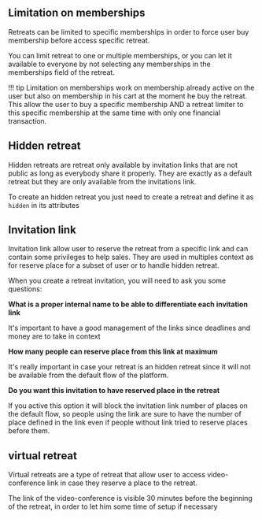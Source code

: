 ## Limitation on memberships

Retreats can be limited to specific memberships in order to force user buy membership before access specific retreat.

You can limit retreat to one or multiple memberships, or you can let it available to everyone by not selecting 
any memberships in the memberships field of the retreat.

!!! tip
    Limitation on memberships work on membership already active on the user but also on membership in his cart at 
    the moment he buy the retreat. This allow the user to buy a specific membership AND a retreat limiter to this 
    specific membership at the same time with only one financial transaction.

## Hidden retreat

Hidden retreats are retreat only available by invitation links that are not public as long as everybody share 
it properly. They are exactly as a default retreat but they are only available from the invitations link. 

To create an hidden retreat you just need to create a retreat and define it as `hidden` in its attributes

## Invitation link

Invitation link allow user to reserve the retreat from a specific link and can contain some privileges to help sales. 
They are used in multiples context as for reserve place for a subset of user or to handle hidden retreat.

When you create a retreat invitation, you will need to ask you some questions:

**What is a proper internal name to be able to differentiate each invitation link**

It's important to have a good management of the links since deadlines and money are to take in context

**How many people can reserve place from this link at maximum**

It's really important in case your retreat is an hidden retreat since it will not be available from the default 
flow of the platform. 
 
**Do you want this invitation to have reserved place in the retreat**

If you active this option it will block the invitation link number of places on the default flow, so people using 
the link are sure to have the number of place defined in the link even if people without link tried to reserve 
places before them. 

## virtual retreat

Virtual retreats are a type of retreat that allow user to access video-conference link in case they reserve a place 
to the retreat.

The link of the video-conference is visible 30 minutes before the beginning of the retreat, in order to let him some 
time of setup if necessary